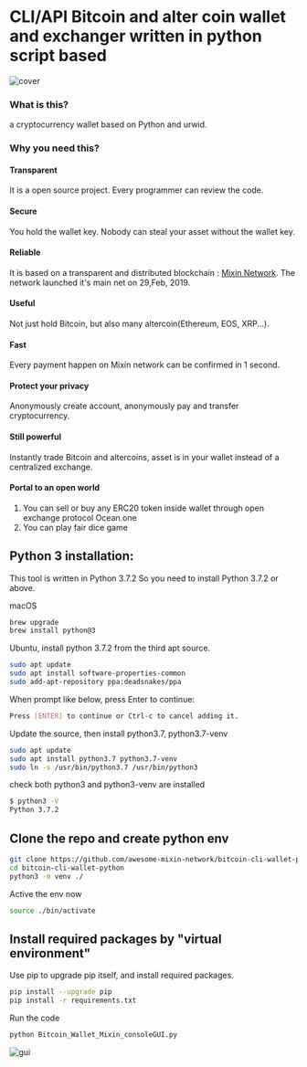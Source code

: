 # CLI/API Bitcoin and alter coin wallet and exchanger written in python script based
![cover](https://github.com/wenewzhang/mixin_labs-python-bot/raw/master/Bitcoin_python.jpg)
### What is this?
a cryptocurrency wallet based on Python and urwid. 
### Why you need this?

#### Transparent
It is a open source project. Every programmer can review the code.
#### Secure
You hold the wallet key. Nobody can steal your asset without the wallet key.
#### Reliable
It is based on a transparent and distributed blockchain : [Mixin Network](https://github.com/awesome-mixin-network/index_of_Mixin_Network_resource). The network launched it's main net on 29,Feb, 2019.
#### Useful
Not just hold Bitcoin, but also many altercoin(Ethereum, EOS, XRP...).
#### Fast
Every payment happen on Mixin network can be confirmed in 1 second.
#### Protect your privacy
Anonymously create account, anonymously pay and transfer cryptocurrency.
#### Still powerful
Instantly trade Bitcoin and altercoins, asset is in your wallet instead of a centralized exchange. 
#### Portal to an open world
1. You can sell or buy any ERC20 token inside wallet through open exchange protocol Ocean.one
2. You can play fair dice game


## Python 3 installation:
This tool is written in Python 3.7.2 So you need to install Python 3.7.2 or above.

macOS
```bash
brew upgrade
brew install python@3
```

Ubuntu, install python 3.7.2 from the third apt source.
```bash
sudo apt update
sudo apt install software-properties-common
sudo add-apt-repository ppa:deadsnakes/ppa
```

When prompt like below, press Enter to continue:
```bash
Press [ENTER] to continue or Ctrl-c to cancel adding it.
```
Update the source, then install python3.7, python3.7-venv
```bash
sudo apt update
sudo apt install python3.7 python3.7-venv
sudo ln -s /usr/bin/python3.7 /usr/bin/python3
```

check both python3 and python3-venv are installed
```bash
$ python3 -V
Python 3.7.2
```


## Clone the repo and create python env

```bash
git clone https://github.com/awesome-mixin-network/bitcoin-cli-wallet-python.git
cd bitcoin-cli-wallet-python
python3 -m venv ./
```

Active the env now
```bash
source ./bin/activate
```

## Install required packages by "virtual environment"

Use pip to upgrade pip itself, and install required packages.
```bash
pip install --upgrade pip
pip install -r requirements.txt
```

Run the code
```bash
python Bitcoin_Wallet_Mixin_consoleGUI.py
```
![gui](https://github.com/awesome-mixin-network/bitcoin-cli-wallet-python/raw/master/screen_shot_wallet.png)
